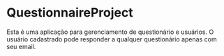 # QuestionnaireProject
Esta é uma aplicação para gerenciamento de questionário e usuários. O usuário cadastrado pode responder a qualquer questionário apenas com seu email.
